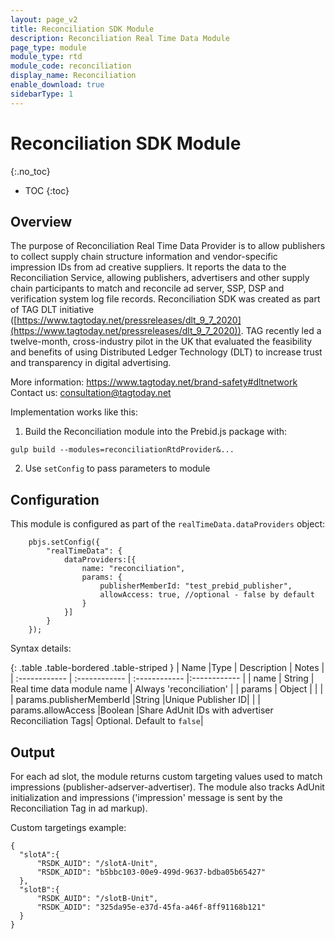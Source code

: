 ```yaml
---
layout: page_v2
title: Reconciliation SDK Module
description: Reconciliation Real Time Data Module
page_type: module
module_type: rtd
module_code: reconciliation
display_name: Reconciliation
enable_download: true
sidebarType: 1
---
```


# Reconciliation SDK Module
{:.no_toc}

* TOC
{:toc}

## Overview

The purpose of Reconciliation Real Time Data Provider is to allow publishers to collect supply chain structure information and vendor-specific impression IDs from ad creative suppliers. It reports the data to the Reconciliation Service, allowing publishers, advertisers and other supply chain participants to match and reconcile ad server, SSP, DSP and verification system log file records.
Reconciliation SDK was created as part of TAG DLT initiative ([https://www.tagtoday.net/pressreleases/dlt_9_7_2020](https://www.tagtoday.net/pressreleases/dlt_9_7_2020)). 
TAG recently led a twelve-month, cross-industry pilot in the UK that evaluated the feasibility and benefits of using Distributed Ledger Technology (DLT) to increase trust and transparency in digital advertising.

More information: https://www.tagtoday.net/brand-safety#dltnetwork
Contact us: consultation@tagtoday.net

Implementation works like this:

1) Build the Reconciliation module into the Prebid.js package with:

```
gulp build --modules=reconciliationRtdProvider&...
```

2) Use `setConfig` to pass parameters to module 

## Configuration

This module is configured as part of the `realTimeData.dataProviders` object:

```
    pbjs.setConfig({
        "realTimeData": {
            dataProviders:[{          
                name: "reconciliation",
                params: {
                    publisherMemberId: "test_prebid_publisher",
                    allowAccess: true, //optional - false by default
                }
            }]
        }
    });
```    

Syntax details:

{: .table .table-bordered .table-striped }
| Name  |Type | Description   | Notes  |
| :------------ | :------------ | :------------ |:------------ |
| name  | String | Real time data module name | Always 'reconciliation' | 
| params  | Object   | |   |
| params.publisherMemberId  |String   |Unique Publisher ID|   |
| params.allowAccess  |Boolean   |Share AdUnit IDs with advertiser Reconciliation Tags| Optional. Default to `false`|



## Output

For each ad slot, the module returns custom targeting values used to match impressions (publisher-adserver-advertiser).
The module also tracks AdUnit initialization and impressions ('impression' message is sent by the Reconciliation Tag in ad markup).

Custom targetings example:
```
{
  "slotA":{
      "RSDK_AUID": "/slotA-Unit",
      "RSDK_ADID": "b5bbc103-00e9-499d-9637-bdba05b65427"
  },
  "slotB":{
      "RSDK_AUID": "/slotB-Unit",
      "RSDK_ADID": "325da95e-e37d-45fa-a46f-8ff91168b121"
  }
}
```

